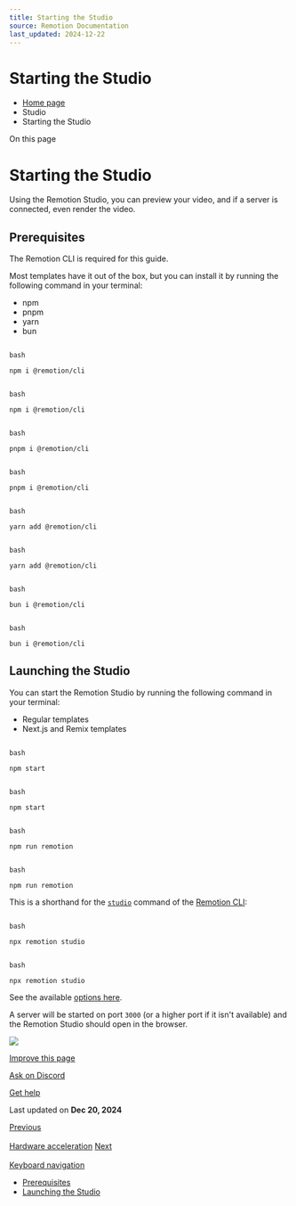 ```yaml
---
title: Starting the Studio
source: Remotion Documentation
last_updated: 2024-12-22
---
```


# Starting the Studio

- [Home page](/)
- Studio
- Starting the Studio

On this page

# Starting the Studio

Using the Remotion Studio, you can preview your video, and if a server is connected, even render the video.

## Prerequisites [​](\#prerequisites "Direct link to Prerequisites")

The Remotion CLI is required for this guide.

Most templates have it out of the box, but you can install it by running the following command in your terminal:

- npm
- pnpm
- yarn
- bun

```

bash

npm i @remotion/cli
```

```

bash

npm i @remotion/cli
```

```

bash

pnpm i @remotion/cli
```

```

bash

pnpm i @remotion/cli
```

```

bash

yarn add @remotion/cli
```

```

bash

yarn add @remotion/cli
```

```

bash

bun i @remotion/cli
```

```

bash

bun i @remotion/cli
```

## Launching the Studio [​](\#launching-the-studio "Direct link to Launching the Studio")

You can start the Remotion Studio by running the following command in your terminal:

- Regular templates
- Next.js and Remix templates

```

bash

npm start
```

```

bash

npm start
```

```

bash

npm run remotion
```

```

bash

npm run remotion
```

This is a shorthand for the [`studio`](/docs/cli/studio) command of the [Remotion CLI](/docs/cli):

```

bash

npx remotion studio
```

```

bash

npx remotion studio
```

See the available [options here](/docs/cli/studio).

A server will be started on port `3000` (or a higher port if it isn't available) and the Remotion Studio should open in the browser.

![](/img/timeline.png)

[Improve this page](https://github.com/remotion-dev/remotion/edit/main/packages/docs/docs/studio/studio.mdx)

[Ask on Discord](https://remotion.dev/discord)

[Get help](/docs/get-help)

Last updated on **Dec 20, 2024**

[Previous\
\
Hardware acceleration](/docs/hardware-acceleration) [Next\
\
Keyboard navigation](/docs/studio/shortcuts)

- [Prerequisites](#prerequisites)
- [Launching the Studio](#launching-the-studio)
